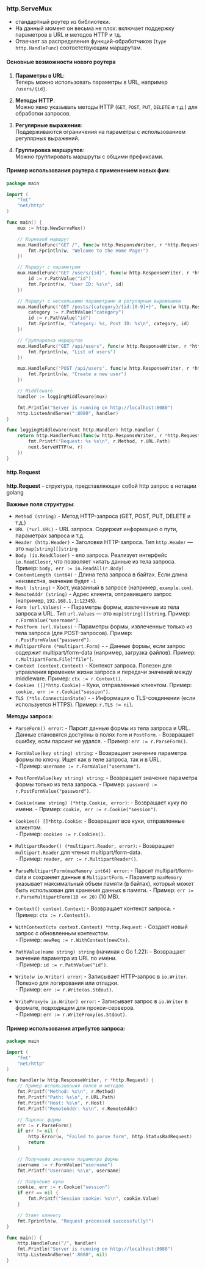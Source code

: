 ### http.ServeMux 
- стандартный роутер из библиотеки. 
- На данный момент он весьма не плох: включает поддержку параметров в URL и методов HTTP и тд.
- Отвечает за распределения функций-обработчиков (`type http.HandleFunc`) соответствующим маршрутам.

#### Основные возможности нового роутера
1. **Параметры в URL**:  
    Теперь можно использовать параметры в URL, например `/users/{id}`.
    
2. **Методы HTTP**:  
    Можно явно указывать методы HTTP (`GET`, `POST`, `PUT`, `DELETE` и т.д.) для обработки запросов.
    
3. **Регулярные выражения**:  
    Поддерживаются ограничения на параметры с использованием регулярных выражений.
    
4. **Группировка маршрутов**:  
    Можно группировать маршруты с общими префиксами.


#### Пример использования роутера с применением новых фич:
```go
package main

import (
    "fmt"
    "net/http"
)

func main() {
    mux := http.NewServeMux()

    // Корневой маршрут
    mux.HandleFunc("GET /", func(w http.ResponseWriter, r *http.Request) {
        fmt.Fprintln(w, "Welcome to the Home Page!")
    })

    // Маршрут с параметром
    mux.HandleFunc("GET /users/{id}", func(w http.ResponseWriter, r *http.Request) {
        id := r.PathValue("id")
        fmt.Fprintf(w, "User ID: %s\n", id)
    })

    // Маршрут с несколькими параметрами и регулярным выражением
    mux.HandleFunc("GET /posts/{category}/{id:[0-9]+}", func(w http.ResponseWriter, r *http.Request) {
        category := r.PathValue("category")
        id := r.PathValue("id")
        fmt.Fprintf(w, "Category: %s, Post ID: %s\n", category, id)
    })

    // Группировка маршрутов
    mux.HandleFunc("GET /api/users", func(w http.ResponseWriter, r *http.Request) {
        fmt.Fprintln(w, "List of users")
    })

    mux.HandleFunc("POST /api/users", func(w http.ResponseWriter, r *http.Request) {
        fmt.Fprintln(w, "Create a new user")
    })

    // Middleware
    handler := loggingMiddleware(mux)

    fmt.Println("Server is running on http://localhost:8080")
    http.ListenAndServe(":8080", handler)
}

func loggingMiddleware(next http.Handler) http.Handler {
    return http.HandlerFunc(func(w http.ResponseWriter, r *http.Request) {
        fmt.Printf("Request: %s %s\n", r.Method, r.URL.Path)
        next.ServeHTTP(w, r)
    })
}
```



#### http.Request
**http.Request** - структура, представляющая собой http запрос в нотации golang

**Важные поля структуры**:
- `Method (string)` - Метод HTTP-запроса (GET, POST, PUT, DELETE и т.д.)
- `URL (*url.URL)` - URL запроса. Содержит информацию о пути, параметрах запроса и т.д.
- `Header (http.Header)` - Заголовки HTTP-запроса. Тип `http.Header` — это `map[string][]string`
- `Body (io.ReadCloser)` - ело запроса. Реализует интерфейс `io.ReadCloser`, что позволяет читать данные из тела запроса.
	Пример: `body, err := io.ReadAll(r.Body)`
- `ContentLength (int64)` - Длина тела запроса в байтах. Если длина неизвестна, значение будет `-1`
- `Host (string)` - Хост, указанный в запросе (например, `example.com`).
- `RemoteAddr (string)` - Адрес клиента, отправившего запрос (например, `192.168.1.1:12345`).
- `Form (url.Values)` - - Параметры формы, извлеченные из тела запроса и URL. Тип `url.Values` — это `map[string][]string`. Пример: `r.FormValue("username")`.
- `PostForm (url.Values)` - Параметры формы, извлеченные только из тела запроса (для POST-запросов). Пример: 
		`r.PostFormValue("password")`.
- `MultipartForm (*multipart.Form)` - - Данные формы, если запрос содержит multipart/form-data (например, загрузка файлов). Пример:       
		`r.MultipartForm.File["file"]`.
- `Context (context.Context)` - Контекст запроса. Полезен для управления временем жизни запроса и передачи значений между middleware. Пример: 
		`ctx := r.Context()`.
- `Cookies ([]*http.Cookie)` - Куки, отправленные клиентом. Пример: 
		`cookie, err := r.Cookie("session")`.
- `TLS (*tls.ConnectionState)` - - Информация о TLS-соединении (если используется HTTPS).   Пример: `r.TLS != nil`.

**Методы запроса**:
- `ParseForm() error`:
         - Парсит данные формы из тела запроса и URL. Данные становятся доступны в полях `Form` и `PostForm`.
	    - Возвращает ошибку, если парсинг не удался.
	    - Пример: `err := r.ParseForm()`.
        
- `FormValue(key string) string`:
        - Возвращает значение параметра формы по ключу. Ищет как в теле запроса, так и в URL.   
	    - Пример: `username := r.FormValue("username")`.
        
- `PostFormValue(key string) string`:
        - Возвращает значение параметра формы только из тела запроса.
        - Пример: `password := r.PostFormValue("password")`.
        
- `Cookie(name string) (*http.Cookie, error)`:
        - Возвращает куку по имени.
	    - Пример: `cookie, err := r.Cookie("session")`.
        
- `Cookies() []*http.Cookie`:
        - Возвращает все куки, отправленные клиентом.    
	    - Пример: `cookies := r.Cookies()`.
        
- `MultipartReader() (*multipart.Reader, error)`:
	    - Возвращает `multipart.Reader` для чтения multipart/form-data.    
	    - Пример: `reader, err := r.MultipartReader()`.
        
- `ParseMultipartForm(maxMemory int64) error`:
	    - Парсит multipart/form-data и сохраняет данные в `MultipartForm`.
	    - Параметр `maxMemory` указывает максимальный объем памяти (в байтах), который может быть использован для хранения данных в памяти.
	    - Пример: `err := r.ParseMultipartForm(10 << 20)` (10 MB).
        
- `Context() context.Context`:
	    - Возвращает контекст запроса.
	    - Пример: `ctx := r.Context()`.
        
- `WithContext(ctx context.Context) *http.Request`:
	    - Создает новый запрос с обновленным контекстом.   
	    - Пример: `newReq := r.WithContext(newCtx)`.
        
- `PathValue(name string) string` (начиная с Go 1.22):
        - Возвращает значение параметра из URL по имени.    
	    - Пример: `id := r.PathValue("id")`.
        
- `Write(w io.Writer) error`:
        - Записывает HTTP-запрос в `io.Writer`. Полезно для логирования или отладки.    
	    - Пример: `err := r.Write(os.Stdout)`.
        
- `WriteProxy(w io.Writer) error`:
        - Записывает запрос в `io.Writer` в формате, подходящем для прокси-серверов.    
	    - Пример: `err := r.WriteProxy(os.Stdout)`.

#### Пример использования атрибутов запроса:
```go
package main

import (
    "fmt"
    "net/http"
)

func handler(w http.ResponseWriter, r *http.Request) {
    // Пример использования полей и методов
    fmt.Printf("Method: %s\n", r.Method)
    fmt.Printf("Path: %s\n", r.URL.Path)
    fmt.Printf("Host: %s\n", r.Host)
    fmt.Printf("RemoteAddr: %s\n", r.RemoteAddr)

    // Парсинг формы
    err := r.ParseForm()
    if err != nil {
        http.Error(w, "Failed to parse form", http.StatusBadRequest)
        return
    }

    // Получение значения параметра формы
    username := r.FormValue("username")
    fmt.Printf("Username: %s\n", username)

    // Получение куки
    cookie, err := r.Cookie("session")
    if err == nil {
        fmt.Printf("Session cookie: %s\n", cookie.Value)
    }

    // Ответ клиенту
    fmt.Fprintln(w, "Request processed successfully!")
}

func main() {
    http.HandleFunc("/", handler)
    fmt.Println("Server is running on http://localhost:8080")
    http.ListenAndServe(":8080", nil)
}
```

